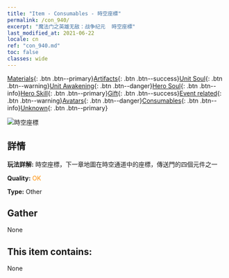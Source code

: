 ```yaml
---
title: "Item - Consumables - 時空座標"
permalink: /con_940/
excerpt: "魔法门之英雄无敌：战争纪元  時空座標"
last_modified_at: 2021-06-22
locale: cn
ref: "con_940.md"
toc: false
classes: wide
---
```

 [Materials](/ItemsCN/){: .btn .btn--primary}[Artifacts](/ItemsCN/Artifacts/){: .btn .btn--success}[Unit Soul](/ItemsCN/UnitSoul/){: .btn .btn--warning}[Unit Awakening](/ItemsCN/UnitAwakening/){: .btn .btn--danger}[Hero Soul](/ItemsCN/HeroSoul/){: .btn .btn--info}[Hero Skill](/ItemsCN/HeroSkill/){: .btn .btn--primary}[Gift](/ItemsCN/Gift/){: .btn .btn--success}[Event related](/ItemsCN/Events/){: .btn .btn--warning}[Avatars](/ItemsCN/Avatars/){: .btn .btn--danger}[Consumables](/ItemsCN/Consumables/){: .btn .btn--info}[Unknown](/ItemsCN/Unknown/){: .btn .btn--primary}

 ![時空座標](/images/t/i_40028.png)

## 詳情
 **玩法詳解:** 時空座標，下一章地圖在時空通道中的座標，傳送門的四個元件之一

 **Quality:** <span style="color: #FF8C00">OK</span>

 **Type:** Other

## Gather

  None

## This item contains:

  None

